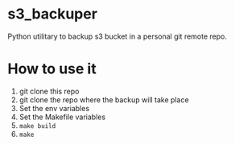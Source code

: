 # s3_backuper
Python utilitary to backup s3 bucket in a personal git remote repo.

# How to use it
1) git clone this repo
2) git clone the repo where the backup will take place
3) Set the env variables
4) Set the Makefile variables
5) `make build`
6) `make`
